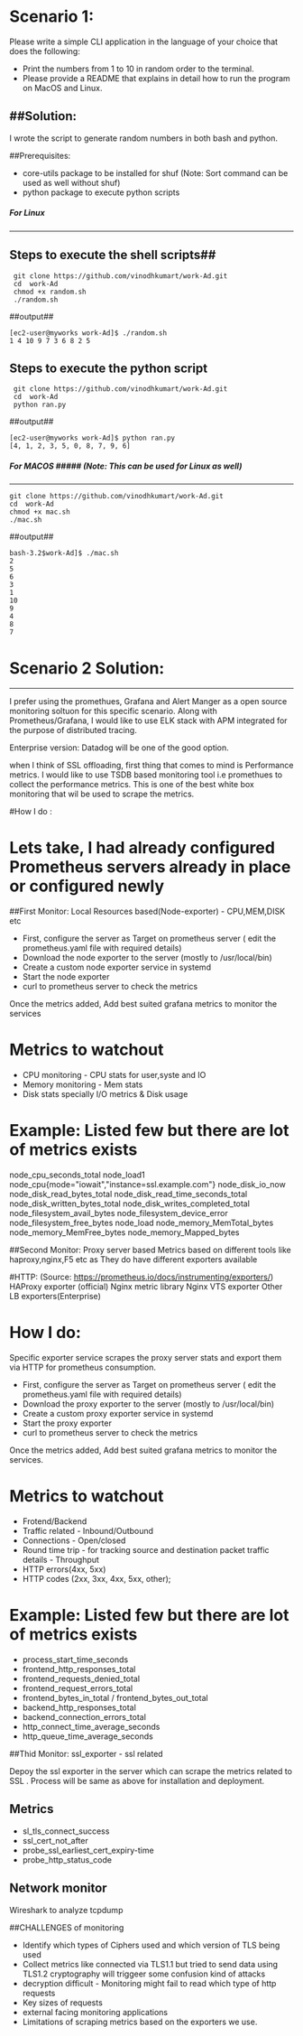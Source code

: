# Scenario 1:
Please write a simple CLI application in the language of your choice that does the following:

- Print the numbers from 1 to 10 in random order to the terminal.
- Please provide a README that explains in detail how to run the program on
MacOS and Linux.

##Solution:
----------------------------------------------------------------------------------------
I wrote the script to generate random numbers in both bash and python.

##Prerequisites:

- core-utils package to be installed  for shuf (Note: Sort command can be used as well without shuf)
- python package to execute python scripts

##### For Linux #####
---------------------
## Steps to execute the shell scripts##

     git clone https://github.com/vinodhkumart/work-Ad.git
     cd  work-Ad
     chmod +x random.sh
     ./random.sh

##output##

    [ec2-user@myworks work-Ad]$ ./random.sh
    1 4 10 9 7 3 6 8 2 5

## Steps to execute the python script

     git clone https://github.com/vinodhkumart/work-Ad.git
     cd  work-Ad
     python ran.py

##output##

    [ec2-user@myworks work-Ad]$ python ran.py
    [4, 1, 2, 3, 5, 0, 8, 7, 9, 6]

##### For MACOS ##### (Note: This can be used for Linux as well)
---------------------

    git clone https://github.com/vinodhkumart/work-Ad.git
    cd  work-Ad
    chmod +x mac.sh
    ./mac.sh

##output##

    bash-3.2$work-Ad]$ ./mac.sh
    2
    5
    6
    3
    1
    10
    9
    4
    8
    7

# Scenario 2 Solution:
----------------------------------------------------------------------------------------------------------
I prefer using the promethues, Grafana and Alert Manger as a open source monitoring soltuon for this specific scenario. Along with Prometheus/Grafana, I would like to use ELK stack with APM integrated for the purpose of distributed tracing.

Enterprise version: Datadog will be one of the good option.

when I think of SSL offloading, first thing that comes to mind is Performance metrics. I would like to use TSDB based monitoring tool i.e promethues to collect the performance metrics. This is one of the best white box monitoring that wil be used to scrape the metrics.


#How I do :

#  Lets take, I had already configured Prometheus servers already in place or configured newly

##First Monitor: Local Resources based(Node-exporter) - CPU,MEM,DISK etc


- First, configure the server as Target on prometheus server ( edit the prometheus.yaml file with required details)
- Download the node exporter to the server (mostly to /usr/local/bin)
- Create a custom node exporter service in systemd
- Start the node exporter
- curl to prometheus server to check the metrics

Once the metrics added, Add best suited grafana metrics to monitor the services


# Metrics to watchout

- CPU monitoring - CPU stats for user,syste and IO
- Memory monitoring - Mem stats
- Disk stats specially I/O metrics  & Disk usage

# Example: Listed few but there are lot of metrics exists 

node_cpu_seconds_total
node_load1
node_cpu{mode="iowait","instance=ssl.example.com"}
node_disk_io_now
node_disk_read_bytes_total
node_disk_read_time_seconds_total
node_disk_written_bytes_total
node_disk_writes_completed_total
node_filesystem_avail_bytes
node_filesystem_device_error
node_filesystem_free_bytes
node_load
node_memory_MemTotal_bytes
node_memory_MemFree_bytes
node_memory_Mapped_bytes


##Second Monitor: Proxy server based Metrics based on different tools like haproxy,nginx,F5 etc as They do have different exporters available 

#HTTP: (Source: https://prometheus.io/docs/instrumenting/exporters/)
HAProxy exporter (official)
Nginx metric library
Nginx VTS exporter
Other LB exporters(Enterprise)

# How I do:

Specific exporter  service scrapes the proxy server stats and export them via HTTP for prometheus consumption.

- First, configure the server as Target on prometheus server ( edit the prometheus.yaml file with required details)
- Download the  proxy exporter to the server (mostly to /usr/local/bin)
- Create a custom proxy exporter service in systemd
- Start the proxy exporter
- curl to prometheus server to check the metrics


Once the metrics added, Add best suited grafana metrics to monitor the services.

# Metrics to watchout

- Frotend/Backend
- Traffic related - Inbound/Outbound
- Connections - Open/closed
- Round time trip - for tracking source and destination packet traffic details - Throughput
- HTTP errors(4xx, 5xx)
- HTTP codes (2xx, 3xx, 4xx, 5xx, other);

# Example: Listed few but there are lot of metrics exists

- process_start_time_seconds
- frontend_http_responses_total
- frontend_requests_denied_total
- frontend_request_errors_total
- frontend_bytes_in_total / frontend_bytes_out_total
- backend_http_responses_total
- backend_connection_errors_total
- http_connect_time_average_seconds
- http_queue_time_average_seconds

##Thid Monitor: ssl_exporter - ssl related

Depoy the ssl exporter in the server which can scrape the metrics related to SSL . Process will be same as above for installation and deployment.

## Metrics 

- sl_tls_connect_success
- ssl_cert_not_after
- probe_ssl_earliest_cert_expiry-time
- probe_http_status_code

## Network monitor

Wireshark to analyze tcpdump

##CHALLENGES of monitoring

- Identify which types of Ciphers used and which version of TLS being used
- Collect metrics like connected via TLS1.1 but tried to send data using TLS1.2 cryptography will triggeer some confusion kind of attacks
- decryption difficult - Monitoring might fail to read which type of http requests 
- Key sizes of requests
- external facing monitoring applications
- Limitations of scraping metrics based on the exporters we use.
